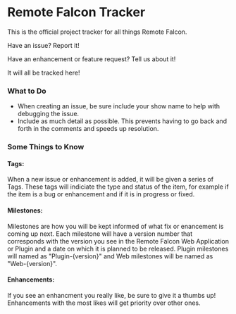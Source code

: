# Remote Falcon Tracker

This is the official project tracker for all things Remote Falcon.

Have an issue? Report it!

Have an enhancement or feature request? Tell us about it!

It will all be tracked here!

### What to Do
* When creating an issue, be sure include your show name to help with debugging the issue.
* Include as much detail as possible. This prevents having to go back and forth in the comments and speeds up resolution.

### Some Things to Know
#### Tags:
When a new issue or enhancement is added, it will be given a series of Tags. These tags will indiciate the type and status of the item, for example if the item is a bug or enhancement and if it is in progress or fixed.
#### Milestones:
Milestones are how you will be kept informed of what fix or enancement is coming up next. Each milestone will have a version number that corresponds with the version you see in the Remote Falcon Web Application or Plugin and a date on which it is planned to be released. Plugin milestones will named as "Plugin-{version}" and Web milestones will be named as "Web-{version}".
#### Enhancements:
If you see an enhancment you really like, be sure to give it a thumbs up! Enhancements with the most likes will get priority over other ones.
